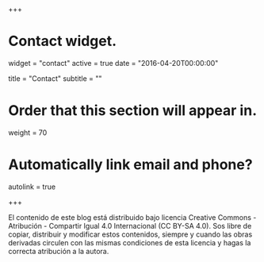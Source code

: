 +++
# Contact widget.
widget = "contact"
active = true
date = "2016-04-20T00:00:00"

title = "Contact"
subtitle = ""

# Order that this section will appear in.
weight = 70

# Automatically link email and phone?
autolink = true

+++

El contenido de este blog está distribuido bajo licencia Creative Commons - Atribución - Compartir Igual 4.0 Internacional (CC BY-SA 4.0). Sos libre de copiar, distribuir y modificar estos contenidos, siempre y cuando las obras derivadas circulen con las mismas condiciones de esta licencia y hagas la correcta atribución a la autora.


